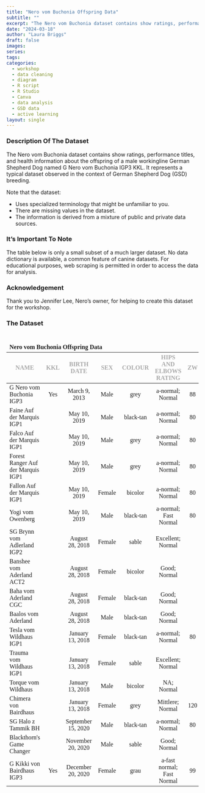 ```yaml
---
title: "Nero vom Buchonia Offspring Data"
subtitle: ""
excerpt: "The Nero vom Buchonia dataset contains show ratings, performance titles, and health information about the offspring of a male workingline German Shepherd Dog named G Nero vom Buchonia IGP3 KKL."
date: "2024-03-18"
author: "Laura Briggs"
draft: false
images:
series:
tags:
categories:
  - workshop
  - data cleaning
  - diagram
  - R script
  - R Studio
  - Canva
  - data analysis
  - GSD data
  - active learning
layout: single
---
```


### Description Of The Dataset

The Nero vom Buchonia dataset contains show ratings, performance titles, and health information about the offspring of a male workingline German Shepherd Dog named G Nero vom Buchonia IGP3 KKL.
It represents a typical dataset observed in the context of German Shepherd Dog (GSD) breeding.

Note that the dataset:

- Uses specialized terminology that might be unfamiliar to you.
- There are missing values in the dataset.
- The information is derived from a mixture of public and private data sources.

### It’s Important To Note

The table below is only a small subset of a much larger dataset.
No data dictionary is available, a common feature of canine datasets.
For educational purposes, web scraping is permitted in order to access the data for analysis.

### Acknowledgement

Thank you to Jennifer Lee, Nero’s owner, for helping to create this dataset for the workshop.

### The Dataset

<div id="wczfbtnknr" style="padding-left:0px;padding-right:0px;padding-top:10px;padding-bottom:10px;overflow-x:auto;overflow-y:auto;width:auto;height:auto;">
<style>@import url("https://fonts.googleapis.com/css2?family=Source+Sans+Pro:ital,wght@0,100;0,200;0,300;0,400;0,500;0,600;0,700;0,800;0,900;1,100;1,200;1,300;1,400;1,500;1,600;1,700;1,800;1,900&display=swap");
@import url("https://fonts.googleapis.com/css2?family=Libre+Franklin:ital,wght@0,100;0,200;0,300;0,400;0,500;0,600;0,700;0,800;0,900;1,100;1,200;1,300;1,400;1,500;1,600;1,700;1,800;1,900&display=swap");
@import url("https://fonts.googleapis.com/css2?family=Source+Sans+Pro:ital,wght@0,100;0,200;0,300;0,400;0,500;0,600;0,700;0,800;0,900;1,100;1,200;1,300;1,400;1,500;1,600;1,700;1,800;1,900&display=swap");
#wczfbtnknr table {
  font-family: system-ui, 'Segoe UI', Roboto, Helvetica, Arial, sans-serif, 'Apple Color Emoji', 'Segoe UI Emoji', 'Segoe UI Symbol', 'Noto Color Emoji';
  -webkit-font-smoothing: antialiased;
  -moz-osx-font-smoothing: grayscale;
}
&#10;#wczfbtnknr thead, #wczfbtnknr tbody, #wczfbtnknr tfoot, #wczfbtnknr tr, #wczfbtnknr td, #wczfbtnknr th {
  border-style: none;
}
&#10;#wczfbtnknr p {
  margin: 0;
  padding: 0;
}
&#10;#wczfbtnknr .gt_table {
  display: table;
  border-collapse: collapse;
  line-height: normal;
  margin-left: auto;
  margin-right: auto;
  color: #333333;
  font-size: 16px;
  font-weight: normal;
  font-style: normal;
  background-color: #FFFFFF;
  width: auto;
  border-top-style: none;
  border-top-width: 2px;
  border-top-color: #A8A8A8;
  border-right-style: none;
  border-right-width: 2px;
  border-right-color: #D3D3D3;
  border-bottom-style: solid;
  border-bottom-width: 2px;
  border-bottom-color: #A8A8A8;
  border-left-style: none;
  border-left-width: 2px;
  border-left-color: #D3D3D3;
}
&#10;#wczfbtnknr .gt_caption {
  padding-top: 4px;
  padding-bottom: 4px;
}
&#10;#wczfbtnknr .gt_title {
  color: #333333;
  font-size: 125%;
  font-weight: initial;
  padding-top: 4px;
  padding-bottom: 4px;
  padding-left: 5px;
  padding-right: 5px;
  border-bottom-color: #FFFFFF;
  border-bottom-width: 0;
}
&#10;#wczfbtnknr .gt_subtitle {
  color: #333333;
  font-size: 85%;
  font-weight: initial;
  padding-top: 3px;
  padding-bottom: 5px;
  padding-left: 5px;
  padding-right: 5px;
  border-top-color: #FFFFFF;
  border-top-width: 0;
}
&#10;#wczfbtnknr .gt_heading {
  background-color: #FFFFFF;
  text-align: left;
  border-bottom-color: #FFFFFF;
  border-left-style: none;
  border-left-width: 1px;
  border-left-color: #D3D3D3;
  border-right-style: none;
  border-right-width: 1px;
  border-right-color: #D3D3D3;
}
&#10;#wczfbtnknr .gt_bottom_border {
  border-bottom-style: none;
  border-bottom-width: 2px;
  border-bottom-color: #D3D3D3;
}
&#10;#wczfbtnknr .gt_col_headings {
  border-top-style: none;
  border-top-width: 2px;
  border-top-color: #D3D3D3;
  border-bottom-style: none;
  border-bottom-width: 1px;
  border-bottom-color: #334422;
  border-left-style: none;
  border-left-width: 1px;
  border-left-color: #D3D3D3;
  border-right-style: none;
  border-right-width: 1px;
  border-right-color: #D3D3D3;
}
&#10;#wczfbtnknr .gt_col_heading {
  color: #333333;
  background-color: #FFFFFF;
  font-size: 12px;
  font-weight: normal;
  text-transform: inherit;
  border-left-style: none;
  border-left-width: 1px;
  border-left-color: #D3D3D3;
  border-right-style: none;
  border-right-width: 1px;
  border-right-color: #D3D3D3;
  vertical-align: bottom;
  padding-top: 5px;
  padding-bottom: 6px;
  padding-left: 5px;
  padding-right: 5px;
  overflow-x: hidden;
}
&#10;#wczfbtnknr .gt_column_spanner_outer {
  color: #333333;
  background-color: #FFFFFF;
  font-size: 12px;
  font-weight: normal;
  text-transform: inherit;
  padding-top: 0;
  padding-bottom: 0;
  padding-left: 4px;
  padding-right: 4px;
}
&#10;#wczfbtnknr .gt_column_spanner_outer:first-child {
  padding-left: 0;
}
&#10;#wczfbtnknr .gt_column_spanner_outer:last-child {
  padding-right: 0;
}
&#10;#wczfbtnknr .gt_column_spanner {
  border-bottom-style: none;
  border-bottom-width: 1px;
  border-bottom-color: #334422;
  vertical-align: bottom;
  padding-top: 5px;
  padding-bottom: 5px;
  overflow-x: hidden;
  display: inline-block;
  width: 100%;
}
&#10;#wczfbtnknr .gt_spanner_row {
  border-bottom-style: hidden;
}
&#10;#wczfbtnknr .gt_group_heading {
  padding-top: 8px;
  padding-bottom: 8px;
  padding-left: 5px;
  padding-right: 5px;
  color: #333333;
  background-color: #FFFFFF;
  font-size: 100%;
  font-weight: initial;
  text-transform: inherit;
  border-top-style: solid;
  border-top-width: 2px;
  border-top-color: #D3D3D3;
  border-bottom-style: solid;
  border-bottom-width: 2px;
  border-bottom-color: #D3D3D3;
  border-left-style: none;
  border-left-width: 1px;
  border-left-color: #D3D3D3;
  border-right-style: none;
  border-right-width: 1px;
  border-right-color: #D3D3D3;
  vertical-align: middle;
  text-align: left;
}
&#10;#wczfbtnknr .gt_empty_group_heading {
  padding: 0.5px;
  color: #333333;
  background-color: #FFFFFF;
  font-size: 100%;
  font-weight: initial;
  border-top-style: solid;
  border-top-width: 2px;
  border-top-color: #D3D3D3;
  border-bottom-style: solid;
  border-bottom-width: 2px;
  border-bottom-color: #D3D3D3;
  vertical-align: middle;
}
&#10;#wczfbtnknr .gt_from_md > :first-child {
  margin-top: 0;
}
&#10;#wczfbtnknr .gt_from_md > :last-child {
  margin-bottom: 0;
}
&#10;#wczfbtnknr .gt_row {
  padding-top: 7px;
  padding-bottom: 7px;
  padding-left: 5px;
  padding-right: 5px;
  margin: 10px;
  border-top-style: solid;
  border-top-width: 1px;
  border-top-color: #D3D3D3;
  border-left-style: none;
  border-left-width: 1px;
  border-left-color: #D3D3D3;
  border-right-style: none;
  border-right-width: 1px;
  border-right-color: #D3D3D3;
  vertical-align: middle;
  overflow-x: hidden;
}
&#10;#wczfbtnknr .gt_stub {
  color: #333333;
  background-color: #FFFFFF;
  font-size: 100%;
  font-weight: initial;
  text-transform: inherit;
  border-right-style: solid;
  border-right-width: 2px;
  border-right-color: #D3D3D3;
  padding-left: 5px;
  padding-right: 5px;
}
&#10;#wczfbtnknr .gt_stub_row_group {
  color: #333333;
  background-color: #FFFFFF;
  font-size: 100%;
  font-weight: initial;
  text-transform: inherit;
  border-right-style: solid;
  border-right-width: 2px;
  border-right-color: #D3D3D3;
  padding-left: 5px;
  padding-right: 5px;
  vertical-align: top;
}
&#10;#wczfbtnknr .gt_row_group_first td {
  border-top-width: 2px;
}
&#10;#wczfbtnknr .gt_row_group_first th {
  border-top-width: 2px;
}
&#10;#wczfbtnknr .gt_summary_row {
  color: #333333;
  background-color: #FFFFFF;
  text-transform: inherit;
  padding-top: 8px;
  padding-bottom: 8px;
  padding-left: 5px;
  padding-right: 5px;
}
&#10;#wczfbtnknr .gt_first_summary_row {
  border-top-style: solid;
  border-top-color: #D3D3D3;
}
&#10;#wczfbtnknr .gt_first_summary_row.thick {
  border-top-width: 2px;
}
&#10;#wczfbtnknr .gt_last_summary_row {
  padding-top: 8px;
  padding-bottom: 8px;
  padding-left: 5px;
  padding-right: 5px;
  border-bottom-style: solid;
  border-bottom-width: 2px;
  border-bottom-color: #D3D3D3;
}
&#10;#wczfbtnknr .gt_grand_summary_row {
  color: #333333;
  background-color: #FFFFFF;
  text-transform: inherit;
  padding-top: 8px;
  padding-bottom: 8px;
  padding-left: 5px;
  padding-right: 5px;
}
&#10;#wczfbtnknr .gt_first_grand_summary_row {
  padding-top: 8px;
  padding-bottom: 8px;
  padding-left: 5px;
  padding-right: 5px;
  border-top-style: double;
  border-top-width: 6px;
  border-top-color: #D3D3D3;
}
&#10;#wczfbtnknr .gt_last_grand_summary_row_top {
  padding-top: 8px;
  padding-bottom: 8px;
  padding-left: 5px;
  padding-right: 5px;
  border-bottom-style: double;
  border-bottom-width: 6px;
  border-bottom-color: #D3D3D3;
}
&#10;#wczfbtnknr .gt_striped {
  background-color: rgba(128, 128, 128, 0.05);
}
&#10;#wczfbtnknr .gt_table_body {
  border-top-style: none;
  border-top-width: 2px;
  border-top-color: #D3D3D3;
  border-bottom-style: solid;
  border-bottom-width: 2px;
  border-bottom-color: #FFFFFF;
}
&#10;#wczfbtnknr .gt_footnotes {
  color: #333333;
  background-color: #FFFFFF;
  border-bottom-style: none;
  border-bottom-width: 2px;
  border-bottom-color: #D3D3D3;
  border-left-style: none;
  border-left-width: 2px;
  border-left-color: #D3D3D3;
  border-right-style: none;
  border-right-width: 2px;
  border-right-color: #D3D3D3;
}
&#10;#wczfbtnknr .gt_footnote {
  margin: 0px;
  font-size: 90%;
  padding-top: 4px;
  padding-bottom: 4px;
  padding-left: 5px;
  padding-right: 5px;
}
&#10;#wczfbtnknr .gt_sourcenotes {
  color: #333333;
  background-color: #FFFFFF;
  border-bottom-style: none;
  border-bottom-width: 2px;
  border-bottom-color: #D3D3D3;
  border-left-style: none;
  border-left-width: 2px;
  border-left-color: #D3D3D3;
  border-right-style: none;
  border-right-width: 2px;
  border-right-color: #D3D3D3;
}
&#10;#wczfbtnknr .gt_sourcenote {
  font-size: 90%;
  padding-top: 4px;
  padding-bottom: 4px;
  padding-left: 5px;
  padding-right: 5px;
}
&#10;#wczfbtnknr .gt_left {
  text-align: left;
}
&#10;#wczfbtnknr .gt_center {
  text-align: center;
}
&#10;#wczfbtnknr .gt_right {
  text-align: right;
  font-variant-numeric: tabular-nums;
}
&#10;#wczfbtnknr .gt_font_normal {
  font-weight: normal;
}
&#10;#wczfbtnknr .gt_font_bold {
  font-weight: bold;
}
&#10;#wczfbtnknr .gt_font_italic {
  font-style: italic;
}
&#10;#wczfbtnknr .gt_super {
  font-size: 65%;
}
&#10;#wczfbtnknr .gt_footnote_marks {
  font-size: 75%;
  vertical-align: 0.4em;
  position: initial;
}
&#10;#wczfbtnknr .gt_asterisk {
  font-size: 100%;
  vertical-align: 0;
}
&#10;#wczfbtnknr .gt_indent_1 {
  text-indent: 5px;
}
&#10;#wczfbtnknr .gt_indent_2 {
  text-indent: 10px;
}
&#10;#wczfbtnknr .gt_indent_3 {
  text-indent: 15px;
}
&#10;#wczfbtnknr .gt_indent_4 {
  text-indent: 20px;
}
&#10;#wczfbtnknr .gt_indent_5 {
  text-indent: 25px;
}
</style>
<table class="gt_table" data-quarto-disable-processing="false" data-quarto-bootstrap="false">
  <thead>
    <tr class="gt_heading">
      <td colspan="7" class="gt_heading gt_title gt_font_normal gt_bottom_border" style="font-family: 'Libre Franklin'; font-weight: 800;"><strong>Nero vom Buchonia Offspring Data</strong></td>
    </tr>
    &#10;    <tr class="gt_col_headings">
      <th class="gt_col_heading gt_columns_bottom_border gt_left" rowspan="1" colspan="1" style="color: #A9A9A9; font-family: 'Source Sans Pro'; text-transform: uppercase;" scope="col" id="&lt;strong&gt;Name&lt;/strong&gt;"><strong>Name</strong></th>
      <th class="gt_col_heading gt_columns_bottom_border gt_center" rowspan="1" colspan="1" style="color: #A9A9A9; font-family: 'Source Sans Pro'; text-transform: uppercase;" scope="col" id="&lt;strong&gt;KKL&lt;/strong&gt;"><strong>KKL</strong></th>
      <th class="gt_col_heading gt_columns_bottom_border gt_center" rowspan="1" colspan="1" style="color: #A9A9A9; font-family: 'Source Sans Pro'; text-transform: uppercase;" scope="col" id="&lt;strong&gt;Birth Date&lt;/strong&gt;"><strong>Birth Date</strong></th>
      <th class="gt_col_heading gt_columns_bottom_border gt_center" rowspan="1" colspan="1" style="color: #A9A9A9; font-family: 'Source Sans Pro'; text-transform: uppercase;" scope="col" id="&lt;strong&gt;Sex&lt;/strong&gt;"><strong>Sex</strong></th>
      <th class="gt_col_heading gt_columns_bottom_border gt_center" rowspan="1" colspan="1" style="color: #A9A9A9; font-family: 'Source Sans Pro'; text-transform: uppercase;" scope="col" id="&lt;strong&gt;Colour&lt;/strong&gt;"><strong>Colour</strong></th>
      <th class="gt_col_heading gt_columns_bottom_border gt_center" rowspan="1" colspan="1" style="color: #A9A9A9; font-family: 'Source Sans Pro'; text-transform: uppercase;" scope="col" id="&lt;strong&gt;Hips And Elbows Rating&lt;/strong&gt;"><strong>Hips And Elbows Rating</strong></th>
      <th class="gt_col_heading gt_columns_bottom_border gt_center" rowspan="1" colspan="1" style="color: #A9A9A9; font-family: 'Source Sans Pro'; text-transform: uppercase;" scope="col" id="&lt;strong&gt;ZW&lt;/strong&gt;"><strong>ZW</strong></th>
    </tr>
  </thead>
  <tbody class="gt_table_body">
    <tr><td headers="Name" class="gt_row gt_left" style="font-family: 'Source Sans Pro'; font-weight: 400;">G Nero vom Buchonia IGP3</td>
<td headers="KKL" class="gt_row gt_center" style="font-family: 'Source Sans Pro'; font-weight: 400; text-align: center;">Yes</td>
<td headers="BirthDate" class="gt_row gt_center" style="font-family: 'Source Sans Pro'; font-weight: 400; text-align: center;">March 9, 2013</td>
<td headers="Sex" class="gt_row gt_center" style="font-family: 'Source Sans Pro'; font-weight: 400; text-align: center;">Male</td>
<td headers="Colour" class="gt_row gt_center" style="font-family: 'Source Sans Pro'; font-weight: 400; text-align: center;">grey</td>
<td headers="HipsAndElbowsRating" class="gt_row gt_center" style="font-family: 'Source Sans Pro'; font-weight: 400; text-align: center;">a‑normal; Normal</td>
<td headers="ZW" class="gt_row gt_center" style="font-family: 'Source Sans Pro'; font-weight: 400; text-align: center;">88</td></tr>
    <tr><td headers="Name" class="gt_row gt_left" style="font-family: 'Source Sans Pro'; font-weight: 400;">Faine Auf der Marquis IGP1</td>
<td headers="KKL" class="gt_row gt_center" style="font-family: 'Source Sans Pro'; font-weight: 400; text-align: center;"></td>
<td headers="BirthDate" class="gt_row gt_center" style="font-family: 'Source Sans Pro'; font-weight: 400; text-align: center;">May 10, 2019</td>
<td headers="Sex" class="gt_row gt_center" style="font-family: 'Source Sans Pro'; font-weight: 400; text-align: center;">Male</td>
<td headers="Colour" class="gt_row gt_center" style="font-family: 'Source Sans Pro'; font-weight: 400; text-align: center;">black‑tan</td>
<td headers="HipsAndElbowsRating" class="gt_row gt_center" style="font-family: 'Source Sans Pro'; font-weight: 400; text-align: center;">a‑normal; Normal</td>
<td headers="ZW" class="gt_row gt_center" style="font-family: 'Source Sans Pro'; font-weight: 400; text-align: center;">80</td></tr>
    <tr><td headers="Name" class="gt_row gt_left" style="font-family: 'Source Sans Pro'; font-weight: 400;">Falco Auf der Marquis IGP1</td>
<td headers="KKL" class="gt_row gt_center" style="font-family: 'Source Sans Pro'; font-weight: 400; text-align: center;"></td>
<td headers="BirthDate" class="gt_row gt_center" style="font-family: 'Source Sans Pro'; font-weight: 400; text-align: center;">May 10, 2019</td>
<td headers="Sex" class="gt_row gt_center" style="font-family: 'Source Sans Pro'; font-weight: 400; text-align: center;">Male</td>
<td headers="Colour" class="gt_row gt_center" style="font-family: 'Source Sans Pro'; font-weight: 400; text-align: center;">grey</td>
<td headers="HipsAndElbowsRating" class="gt_row gt_center" style="font-family: 'Source Sans Pro'; font-weight: 400; text-align: center;">a‑normal; Normal</td>
<td headers="ZW" class="gt_row gt_center" style="font-family: 'Source Sans Pro'; font-weight: 400; text-align: center;">80</td></tr>
    <tr><td headers="Name" class="gt_row gt_left" style="font-family: 'Source Sans Pro'; font-weight: 400;">Forest Ranger Auf der Marquis IGP1</td>
<td headers="KKL" class="gt_row gt_center" style="font-family: 'Source Sans Pro'; font-weight: 400; text-align: center;"></td>
<td headers="BirthDate" class="gt_row gt_center" style="font-family: 'Source Sans Pro'; font-weight: 400; text-align: center;">May 10, 2019</td>
<td headers="Sex" class="gt_row gt_center" style="font-family: 'Source Sans Pro'; font-weight: 400; text-align: center;">Male</td>
<td headers="Colour" class="gt_row gt_center" style="font-family: 'Source Sans Pro'; font-weight: 400; text-align: center;">grey</td>
<td headers="HipsAndElbowsRating" class="gt_row gt_center" style="font-family: 'Source Sans Pro'; font-weight: 400; text-align: center;">a‑normal; Normal</td>
<td headers="ZW" class="gt_row gt_center" style="font-family: 'Source Sans Pro'; font-weight: 400; text-align: center;">80</td></tr>
    <tr><td headers="Name" class="gt_row gt_left" style="font-family: 'Source Sans Pro'; font-weight: 400;">Fallon Auf der Marquis IGP1</td>
<td headers="KKL" class="gt_row gt_center" style="font-family: 'Source Sans Pro'; font-weight: 400; text-align: center;"></td>
<td headers="BirthDate" class="gt_row gt_center" style="font-family: 'Source Sans Pro'; font-weight: 400; text-align: center;">May 10, 2019</td>
<td headers="Sex" class="gt_row gt_center" style="font-family: 'Source Sans Pro'; font-weight: 400; text-align: center;">Female</td>
<td headers="Colour" class="gt_row gt_center" style="font-family: 'Source Sans Pro'; font-weight: 400; text-align: center;">bicolor</td>
<td headers="HipsAndElbowsRating" class="gt_row gt_center" style="font-family: 'Source Sans Pro'; font-weight: 400; text-align: center;">a‑normal; Normal</td>
<td headers="ZW" class="gt_row gt_center" style="font-family: 'Source Sans Pro'; font-weight: 400; text-align: center;">80</td></tr>
    <tr><td headers="Name" class="gt_row gt_left" style="font-family: 'Source Sans Pro'; font-weight: 400;">Yogi vom Owenberg</td>
<td headers="KKL" class="gt_row gt_center" style="font-family: 'Source Sans Pro'; font-weight: 400; text-align: center;"></td>
<td headers="BirthDate" class="gt_row gt_center" style="font-family: 'Source Sans Pro'; font-weight: 400; text-align: center;">May 10, 2019</td>
<td headers="Sex" class="gt_row gt_center" style="font-family: 'Source Sans Pro'; font-weight: 400; text-align: center;">Male</td>
<td headers="Colour" class="gt_row gt_center" style="font-family: 'Source Sans Pro'; font-weight: 400; text-align: center;">black‑tan</td>
<td headers="HipsAndElbowsRating" class="gt_row gt_center" style="font-family: 'Source Sans Pro'; font-weight: 400; text-align: center;">a‑normal; Fast Normal</td>
<td headers="ZW" class="gt_row gt_center" style="font-family: 'Source Sans Pro'; font-weight: 400; text-align: center;">80</td></tr>
    <tr><td headers="Name" class="gt_row gt_left" style="font-family: 'Source Sans Pro'; font-weight: 400;">SG Brynn vom Adlerland IGP2</td>
<td headers="KKL" class="gt_row gt_center" style="font-family: 'Source Sans Pro'; font-weight: 400; text-align: center;"></td>
<td headers="BirthDate" class="gt_row gt_center" style="font-family: 'Source Sans Pro'; font-weight: 400; text-align: center;">August 28, 2018</td>
<td headers="Sex" class="gt_row gt_center" style="font-family: 'Source Sans Pro'; font-weight: 400; text-align: center;">Female</td>
<td headers="Colour" class="gt_row gt_center" style="font-family: 'Source Sans Pro'; font-weight: 400; text-align: center;">sable</td>
<td headers="HipsAndElbowsRating" class="gt_row gt_center" style="font-family: 'Source Sans Pro'; font-weight: 400; text-align: center;">Excellent; Normal</td>
<td headers="ZW" class="gt_row gt_center" style="font-family: 'Source Sans Pro'; font-weight: 400; text-align: center;"></td></tr>
    <tr><td headers="Name" class="gt_row gt_left" style="font-family: 'Source Sans Pro'; font-weight: 400;">Banshee vom Aderland ACT2</td>
<td headers="KKL" class="gt_row gt_center" style="font-family: 'Source Sans Pro'; font-weight: 400; text-align: center;"></td>
<td headers="BirthDate" class="gt_row gt_center" style="font-family: 'Source Sans Pro'; font-weight: 400; text-align: center;">August 28, 2018</td>
<td headers="Sex" class="gt_row gt_center" style="font-family: 'Source Sans Pro'; font-weight: 400; text-align: center;">Female</td>
<td headers="Colour" class="gt_row gt_center" style="font-family: 'Source Sans Pro'; font-weight: 400; text-align: center;">bicolor</td>
<td headers="HipsAndElbowsRating" class="gt_row gt_center" style="font-family: 'Source Sans Pro'; font-weight: 400; text-align: center;">Good; Normal</td>
<td headers="ZW" class="gt_row gt_center" style="font-family: 'Source Sans Pro'; font-weight: 400; text-align: center;"></td></tr>
    <tr><td headers="Name" class="gt_row gt_left" style="font-family: 'Source Sans Pro'; font-weight: 400;">Baha vom Aderland CGC</td>
<td headers="KKL" class="gt_row gt_center" style="font-family: 'Source Sans Pro'; font-weight: 400; text-align: center;"></td>
<td headers="BirthDate" class="gt_row gt_center" style="font-family: 'Source Sans Pro'; font-weight: 400; text-align: center;">August 28, 2018</td>
<td headers="Sex" class="gt_row gt_center" style="font-family: 'Source Sans Pro'; font-weight: 400; text-align: center;">Female</td>
<td headers="Colour" class="gt_row gt_center" style="font-family: 'Source Sans Pro'; font-weight: 400; text-align: center;">black‑tan</td>
<td headers="HipsAndElbowsRating" class="gt_row gt_center" style="font-family: 'Source Sans Pro'; font-weight: 400; text-align: center;">Good; Normal</td>
<td headers="ZW" class="gt_row gt_center" style="font-family: 'Source Sans Pro'; font-weight: 400; text-align: center;"></td></tr>
    <tr><td headers="Name" class="gt_row gt_left" style="font-family: 'Source Sans Pro'; font-weight: 400;">Baalos vom Aderland</td>
<td headers="KKL" class="gt_row gt_center" style="font-family: 'Source Sans Pro'; font-weight: 400; text-align: center;"></td>
<td headers="BirthDate" class="gt_row gt_center" style="font-family: 'Source Sans Pro'; font-weight: 400; text-align: center;">August 28, 2018</td>
<td headers="Sex" class="gt_row gt_center" style="font-family: 'Source Sans Pro'; font-weight: 400; text-align: center;">Male</td>
<td headers="Colour" class="gt_row gt_center" style="font-family: 'Source Sans Pro'; font-weight: 400; text-align: center;">black‑tan</td>
<td headers="HipsAndElbowsRating" class="gt_row gt_center" style="font-family: 'Source Sans Pro'; font-weight: 400; text-align: center;">Good; Normal</td>
<td headers="ZW" class="gt_row gt_center" style="font-family: 'Source Sans Pro'; font-weight: 400; text-align: center;"></td></tr>
    <tr><td headers="Name" class="gt_row gt_left" style="font-family: 'Source Sans Pro'; font-weight: 400;">Tesla vom Wildhaus IGP1</td>
<td headers="KKL" class="gt_row gt_center" style="font-family: 'Source Sans Pro'; font-weight: 400; text-align: center;"></td>
<td headers="BirthDate" class="gt_row gt_center" style="font-family: 'Source Sans Pro'; font-weight: 400; text-align: center;">January 13, 2018</td>
<td headers="Sex" class="gt_row gt_center" style="font-family: 'Source Sans Pro'; font-weight: 400; text-align: center;">Female</td>
<td headers="Colour" class="gt_row gt_center" style="font-family: 'Source Sans Pro'; font-weight: 400; text-align: center;">black‑tan</td>
<td headers="HipsAndElbowsRating" class="gt_row gt_center" style="font-family: 'Source Sans Pro'; font-weight: 400; text-align: center;">a‑normal; Normal</td>
<td headers="ZW" class="gt_row gt_center" style="font-family: 'Source Sans Pro'; font-weight: 400; text-align: center;">80</td></tr>
    <tr><td headers="Name" class="gt_row gt_left" style="font-family: 'Source Sans Pro'; font-weight: 400;">Trauma vom Wildhaus IGP1</td>
<td headers="KKL" class="gt_row gt_center" style="font-family: 'Source Sans Pro'; font-weight: 400; text-align: center;"></td>
<td headers="BirthDate" class="gt_row gt_center" style="font-family: 'Source Sans Pro'; font-weight: 400; text-align: center;">January 13, 2018</td>
<td headers="Sex" class="gt_row gt_center" style="font-family: 'Source Sans Pro'; font-weight: 400; text-align: center;">Female</td>
<td headers="Colour" class="gt_row gt_center" style="font-family: 'Source Sans Pro'; font-weight: 400; text-align: center;">sable</td>
<td headers="HipsAndElbowsRating" class="gt_row gt_center" style="font-family: 'Source Sans Pro'; font-weight: 400; text-align: center;">Excellent; Normal</td>
<td headers="ZW" class="gt_row gt_center" style="font-family: 'Source Sans Pro'; font-weight: 400; text-align: center;"></td></tr>
    <tr><td headers="Name" class="gt_row gt_left" style="font-family: 'Source Sans Pro'; font-weight: 400;">Torque vom Wildhaus</td>
<td headers="KKL" class="gt_row gt_center" style="font-family: 'Source Sans Pro'; font-weight: 400; text-align: center;"></td>
<td headers="BirthDate" class="gt_row gt_center" style="font-family: 'Source Sans Pro'; font-weight: 400; text-align: center;">January 13, 2018</td>
<td headers="Sex" class="gt_row gt_center" style="font-family: 'Source Sans Pro'; font-weight: 400; text-align: center;">Male</td>
<td headers="Colour" class="gt_row gt_center" style="font-family: 'Source Sans Pro'; font-weight: 400; text-align: center;">bicolor</td>
<td headers="HipsAndElbowsRating" class="gt_row gt_center" style="font-family: 'Source Sans Pro'; font-weight: 400; text-align: center;">NA; Normal</td>
<td headers="ZW" class="gt_row gt_center" style="font-family: 'Source Sans Pro'; font-weight: 400; text-align: center;"></td></tr>
    <tr><td headers="Name" class="gt_row gt_left" style="font-family: 'Source Sans Pro'; font-weight: 400;">Chimera von Bairdhaus</td>
<td headers="KKL" class="gt_row gt_center" style="font-family: 'Source Sans Pro'; font-weight: 400; text-align: center;"></td>
<td headers="BirthDate" class="gt_row gt_center" style="font-family: 'Source Sans Pro'; font-weight: 400; text-align: center;">January 13, 2018</td>
<td headers="Sex" class="gt_row gt_center" style="font-family: 'Source Sans Pro'; font-weight: 400; text-align: center;">Female</td>
<td headers="Colour" class="gt_row gt_center" style="font-family: 'Source Sans Pro'; font-weight: 400; text-align: center;">grey</td>
<td headers="HipsAndElbowsRating" class="gt_row gt_center" style="font-family: 'Source Sans Pro'; font-weight: 400; text-align: center;">Mittlere; Normal</td>
<td headers="ZW" class="gt_row gt_center" style="font-family: 'Source Sans Pro'; font-weight: 400; text-align: center;">120</td></tr>
    <tr><td headers="Name" class="gt_row gt_left" style="font-family: 'Source Sans Pro'; font-weight: 400;">SG Halo z Tammik BH</td>
<td headers="KKL" class="gt_row gt_center" style="font-family: 'Source Sans Pro'; font-weight: 400; text-align: center;"></td>
<td headers="BirthDate" class="gt_row gt_center" style="font-family: 'Source Sans Pro'; font-weight: 400; text-align: center;">September 15, 2020</td>
<td headers="Sex" class="gt_row gt_center" style="font-family: 'Source Sans Pro'; font-weight: 400; text-align: center;">Male</td>
<td headers="Colour" class="gt_row gt_center" style="font-family: 'Source Sans Pro'; font-weight: 400; text-align: center;">black‑tan</td>
<td headers="HipsAndElbowsRating" class="gt_row gt_center" style="font-family: 'Source Sans Pro'; font-weight: 400; text-align: center;">a‑normal; Normal</td>
<td headers="ZW" class="gt_row gt_center" style="font-family: 'Source Sans Pro'; font-weight: 400; text-align: center;">80</td></tr>
    <tr><td headers="Name" class="gt_row gt_left" style="font-family: 'Source Sans Pro'; font-weight: 400;">Blackthorn's Game Changer</td>
<td headers="KKL" class="gt_row gt_center" style="font-family: 'Source Sans Pro'; font-weight: 400; text-align: center;"></td>
<td headers="BirthDate" class="gt_row gt_center" style="font-family: 'Source Sans Pro'; font-weight: 400; text-align: center;">November 20, 2020</td>
<td headers="Sex" class="gt_row gt_center" style="font-family: 'Source Sans Pro'; font-weight: 400; text-align: center;">Male</td>
<td headers="Colour" class="gt_row gt_center" style="font-family: 'Source Sans Pro'; font-weight: 400; text-align: center;">sable</td>
<td headers="HipsAndElbowsRating" class="gt_row gt_center" style="font-family: 'Source Sans Pro'; font-weight: 400; text-align: center;">Good; Normal</td>
<td headers="ZW" class="gt_row gt_center" style="font-family: 'Source Sans Pro'; font-weight: 400; text-align: center;"></td></tr>
    <tr><td headers="Name" class="gt_row gt_left" style="font-family: 'Source Sans Pro'; font-weight: 400;">G Kikki von Bairdhaus IGP3</td>
<td headers="KKL" class="gt_row gt_center" style="font-family: 'Source Sans Pro'; font-weight: 400; text-align: center;">Yes</td>
<td headers="BirthDate" class="gt_row gt_center" style="font-family: 'Source Sans Pro'; font-weight: 400; text-align: center;">December 20, 2020</td>
<td headers="Sex" class="gt_row gt_center" style="font-family: 'Source Sans Pro'; font-weight: 400; text-align: center;">Female</td>
<td headers="Colour" class="gt_row gt_center" style="font-family: 'Source Sans Pro'; font-weight: 400; text-align: center;">grau</td>
<td headers="HipsAndElbowsRating" class="gt_row gt_center" style="font-family: 'Source Sans Pro'; font-weight: 400; text-align: center;">a‑fast normal; Fast Normal</td>
<td headers="ZW" class="gt_row gt_center" style="font-family: 'Source Sans Pro'; font-weight: 400; text-align: center;">99</td></tr>
  </tbody>
  &#10;  
</table>
</div>
